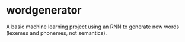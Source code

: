 # wordgenerator
A basic machine learning project using an RNN to generate new words (lexemes and phonemes, not semantics).  
